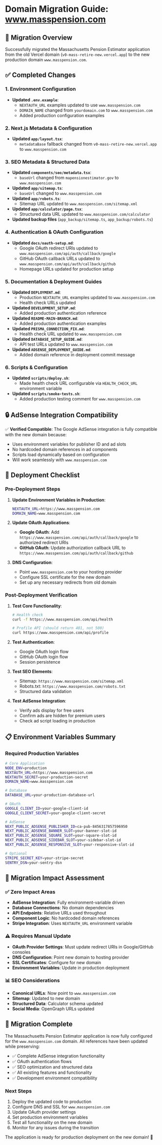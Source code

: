 # Domain Migration Guide: www.masspension.com

## 🎯 Migration Overview

Successfully migrated the Massachusetts Pension Estimator application from the old Vercel domain (`v0-mass-retire-new.vercel.app`) to the new production domain `www.masspension.com`.

## ✅ Completed Changes

### 1. Environment Configuration
- **Updated `.env.example`**:
  - `NEXTAUTH_URL` examples updated to use `www.masspension.com`
  - `DOMAIN_NAME` changed from `yourdomain.com` to `www.masspension.com`
  - Added production configuration examples

### 2. Next.js Metadata & Configuration
- **Updated `app/layout.tsx`**:
  - `metadataBase` fallback changed from `v0-mass-retire-new.vercel.app` to `www.masspension.com`

### 3. SEO Metadata & Structured Data
- **Updated `components/seo/metadata.tsx`**:
  - `baseUrl` changed from `mapensionestimator.gov` to `www.masspension.com`
- **Updated `app/sitemap.ts`**:
  - `baseUrl` changed to `www.masspension.com`
- **Updated `app/robots.ts`**:
  - Sitemap URL updated to `www.masspension.com/sitemap.xml`
- **Updated `app/calculator/page.tsx`**:
  - Structured data URL updated to `www.masspension.com/calculator`
- **Updated backup files** (`app_backup/sitemap.ts`, `app_backup/robots.ts`)

### 4. Authentication & OAuth Configuration
- **Updated `docs/oauth-setup.md`**:
  - Google OAuth redirect URIs updated to `www.masspension.com/api/auth/callback/google`
  - GitHub OAuth callback URLs updated to `www.masspension.com/api/auth/callback/github`
  - Homepage URLs updated for production setup

### 5. Documentation & Deployment Guides
- **Updated `DEPLOYMENT.md`**:
  - Production `NEXTAUTH_URL` examples updated to `www.masspension.com`
  - Health check URLs updated
- **Updated `DEVELOPMENT_SETUP.md`**:
  - Added production authentication reference
- **Updated `README-MAIN-BRANCH.md`**:
  - Added production authentication examples
- **Updated `PRISMA_CONNECTION_FIX.md`**:
  - Health check URL updated to `www.masspension.com`
- **Updated `DATABASE_SETUP_GUIDE.md`**:
  - API test URLs updated to `www.masspension.com`
- **Updated `ADSENSE_DEPLOYMENT_GUIDE.md`**:
  - Added domain reference in deployment commit message

### 6. Scripts & Configuration
- **Updated `scripts/deploy.sh`**:
  - Made health check URL configurable via `HEALTH_CHECK_URL` environment variable
- **Updated `scripts/smoke-tests.sh`**:
  - Added production testing comment for `www.masspension.com`

## 🔒 AdSense Integration Compatibility

✅ **Verified Compatible**: The Google AdSense integration is fully compatible with the new domain because:
- Uses environment variables for publisher ID and ad slots
- No hardcoded domain references in ad components
- Scripts load dynamically based on configuration
- Will work seamlessly with `www.masspension.com`

## 🚀 Deployment Checklist

### Pre-Deployment Steps

1. **Update Environment Variables in Production**:
   ```bash
   NEXTAUTH_URL=https://www.masspension.com
   DOMAIN_NAME=www.masspension.com
   ```

2. **Update OAuth Applications**:
   - **Google OAuth**: Add `https://www.masspension.com/api/auth/callback/google` to authorized redirect URIs
   - **GitHub OAuth**: Update authorization callback URL to `https://www.masspension.com/api/auth/callback/github`

3. **DNS Configuration**:
   - Point `www.masspension.com` to your hosting provider
   - Configure SSL certificate for the new domain
   - Set up any necessary redirects from old domain

### Post-Deployment Verification

1. **Test Core Functionality**:
   ```bash
   # Health check
   curl -f https://www.masspension.com/api/health
   
   # Profile API (should return 401, not 500)
   curl https://www.masspension.com/api/profile
   ```

2. **Test Authentication**:
   - Google OAuth login flow
   - GitHub OAuth login flow
   - Session persistence

3. **Test SEO Elements**:
   - Sitemap: `https://www.masspension.com/sitemap.xml`
   - Robots.txt: `https://www.masspension.com/robots.txt`
   - Structured data validation

4. **Test AdSense Integration**:
   - Verify ads display for free users
   - Confirm ads are hidden for premium users
   - Check ad script loading in production

## 📋 Environment Variables Summary

### Required Production Variables
```bash
# Core Application
NODE_ENV=production
NEXTAUTH_URL=https://www.masspension.com
NEXTAUTH_SECRET=your-production-secret
DOMAIN_NAME=www.masspension.com

# Database
DATABASE_URL=your-production-database-url

# OAuth
GOOGLE_CLIENT_ID=your-google-client-id
GOOGLE_CLIENT_SECRET=your-google-client-secret

# AdSense
NEXT_PUBLIC_ADSENSE_PUBLISHER_ID=ca-pub-8456317857596950
NEXT_PUBLIC_ADSENSE_BANNER_SLOT=your-banner-slot-id
NEXT_PUBLIC_ADSENSE_SQUARE_SLOT=your-square-slot-id
NEXT_PUBLIC_ADSENSE_SIDEBAR_SLOT=your-sidebar-slot-id
NEXT_PUBLIC_ADSENSE_RESPONSIVE_SLOT=your-responsive-slot-id

# Optional
STRIPE_SECRET_KEY=your-stripe-secret
SENTRY_DSN=your-sentry-dsn
```

## 🔄 Migration Impact Assessment

### ✅ Zero Impact Areas
- **AdSense Integration**: Fully environment-variable driven
- **Database Connections**: No domain dependencies
- **API Endpoints**: Relative URLs used throughout
- **Component Logic**: No hardcoded domain references
- **Stripe Integration**: Uses `NEXTAUTH_URL` environment variable

### ⚠️ Requires Manual Update
- **OAuth Provider Settings**: Must update redirect URIs in Google/GitHub consoles
- **DNS Configuration**: Point new domain to hosting provider
- **SSL Certificates**: Configure for new domain
- **Environment Variables**: Update in production deployment

### 📊 SEO Considerations
- **Canonical URLs**: Now point to `www.masspension.com`
- **Sitemap**: Updated to new domain
- **Structured Data**: Calculator schema updated
- **Social Media**: OpenGraph URLs updated

## 🎉 Migration Complete

The Massachusetts Pension Estimator application is now fully configured for the `www.masspension.com` domain. All references have been updated while preserving:

- ✅ Complete AdSense integration functionality
- ✅ OAuth authentication flows
- ✅ SEO optimization and structured data
- ✅ All existing features and functionality
- ✅ Development environment compatibility

### Next Steps
1. Deploy the updated code to production
2. Configure DNS and SSL for `www.masspension.com`
3. Update OAuth provider settings
4. Set production environment variables
5. Test all functionality on the new domain
6. Monitor for any issues during the transition

The application is ready for production deployment on the new domain! 🚀
